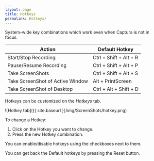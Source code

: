 ```yaml
---
layout: page
title: Hotkeys
permalink: Hotkeys/
---
```


System-wide key combinations which work even when Captura is not in focus.

Action                           | Default Hotkey
---------------------------------|------------------------
Start/Stop Recording             | Ctrl + Shift + Alt + R
Pause/Resume Recording           | Ctrl + Shift + Alt + P
Take ScreenShots                 | Ctrl + Shift + Alt + S
Take ScreenShot of Active Window | Alt + PrintScreen
Take ScreenShot of Desktop       | Ctrl + Alt + Shift + D

Hotkeys can be customized on the _Hotkeys_ tab.

![Hotkey tab]({{ site.baseurl }}/img/ScreenShots/hotkey.png)

To change a Hotkey:

1. Click on the Hotkey you want to change.
2. Press the new Hotkey combination.

You can enable/disable hotkeys using the checkboxes next to them.

You can get back the Default hotkeys by pressing the Reset button.
